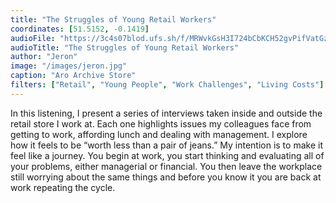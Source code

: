 ```yaml
---
title: "The Struggles of Young Retail Workers"
coordinates: [51.5152, -0.1419]
audioFile: "https://3c4s07blod.ufs.sh/f/MRWvkGsH3I724bCbKCH52gvPifVatGzrdcCZbYmwIRjU6WBu"
audioTitle: "The Struggles of Young Retail Workers"
author: "Jeron"
image: "/images/jeron.jpg"
caption: "Aro Archive Store"
filters: ["Retail", "Young People", "Work Challenges", "Living Costs"]
---
```


In this listening, I present a series of interviews taken inside and outside the retail store I work at. Each one highlights issues my colleagues face from getting to work, affording lunch and dealing with management. I explore how it feels to be “worth less than a pair of jeans.” My intention is to make it feel like a journey. You begin at work, you start thinking and evaluating all of your problems, either managerial or financial. You then leave the workplace still worrying about the same things and before you know it you are back at work repeating the cycle.
